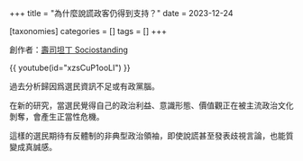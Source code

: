 +++
title = "為什麼說謊政客仍得到支持？"
date = 2023-12-24

[taxonomies]
categories = []
tags = []
+++

創作者：[壽司坦丁 Sociostanding](https://www.youtube.com/@sociostanding)

{{ youtube(id="xzsCuP1ooLI") }}

過去分析歸因爲選民資訊不足或有政黨腦。

在新的研究，當選民覺得自己的政治利益、意識形態、價值觀正在被主流政治文化剝奪，會產生正當性危機。

這樣的選民期待有反體制的非典型政治領袖，即使說謊甚至發表歧視言論，也能質變成真誠感。


